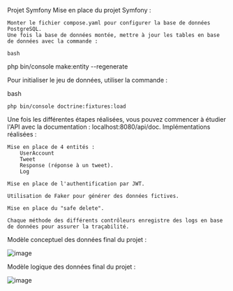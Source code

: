 Projet Symfony
Mise en place du projet Symfony :

    Monter le fichier compose.yaml pour configurer la base de données PostgreSQL.
    Une fois la base de données montée, mettre à jour les tables en base de données avec la commande :

    bash

php bin/console make:entity --regenerate

Pour initialiser le jeu de données, utiliser la commande :

bash

    php bin/console doctrine:fixtures:load

Une fois les différentes étapes réalisées, vous pouvez commencer à étudier l'API avec la documentation : localhost:8080/api/doc.
Implémentations réalisées :

    Mise en place de 4 entités :
        UserAccount
        Tweet
        Response (réponse à un tweet).
        Log

    Mise en place de l'authentification par JWT.

    Utilisation de Faker pour générer des données fictives.

    Mise en place du "safe delete".

    Chaque méthode des différents contrôleurs enregistre des logs en base de données pour assurer la traçabilité.

Modèle conceptuel des données final du projet :

![image](https://github.com/Raptoor44/HelloWorldA/assets/78044552/5aa50d6f-a213-481c-98a6-ed34b7225ca5)

Modèle logique des données final du projet :

![image](https://github.com/Raptoor44/HelloWorldA/assets/78044552/be4809f5-689d-4f18-85f6-0cab5192dc01)       
